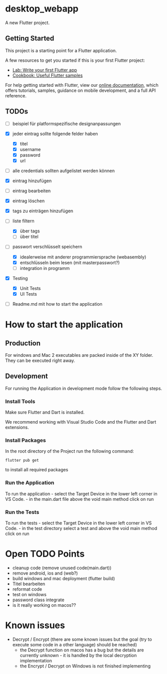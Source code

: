 # desktop_webapp

A new Flutter project.

## Getting Started

This project is a starting point for a Flutter application.

A few resources to get you started if this is your first Flutter project:

- [Lab: Write your first Flutter app](https://flutter.dev/docs/get-started/codelab)
- [Cookbook: Useful Flutter samples](https://flutter.dev/docs/cookbook)

For help getting started with Flutter, view our
[online documentation](https://flutter.dev/docs), which offers tutorials,
samples, guidance on mobile development, and a full API reference.

## TODOs
- [ ] beispiel für platformspezifische designanpassungen 
- [x] jeder eintrag sollte folgende felder haben
    - [x] titel
    - [x] username
    - [x] password
    - [x] url
- [ ] alle credentials sollten aufgelistet werden können
- [x] eintrag hinzufügen
- [ ] eintrag bearbeiten
- [x] eintrag löschen
- [x] tags zu einträgen hinzufügen
- [ ] liste filtern
    - [x] über tags
    - [ ] über titel
- [ ] passwort verschlüsselt speichern
    - [x] idealerweise mit anderer programmiersprache (webasembly)
    - [x] entschlüsseln beim lesen (mit masterpasswort?)
    - [ ] integration in programm
- [x] Testing
    - [x] Unit Tests
    - [x] UI Tests
- [ ] Readme.md mit how to start the application


# How to start the application

## Production

For windows and Mac 2 executables are packed inside of the XY folder. They can be executed right away.

## Development

For running the Application in development mode follow the following steps.

### Install Tools

Make sure Flutter and Dart is installed.

We recommend working with Visual Studio Code and the Flutter and Dart extensions.
### Install Packages

In the root directory of the Project run the following command: 

    flutter pub get

to install all required packages


### Run the Application

To run the application 
    - select the Target Device in the lower left corner in VS Code.
    - in the main.dart file above the void main method click on run


### Run the Tests

To run the tests 
    - select the Target Device in the lower left corner in VS Code.
    - in the test directory select a test and above the void main method click on run

# Open TODO Points

- cleanup code (remove unused code(main.dart))
- remove android, ios and (web?)
- build windows and mac deployment (flutter build)
- Titel bearbeiten
- reformat code
- test on windows
- password class integrate
- is it really working on macos??

# Known issues

- Decrypt / Encrypt (there are some known issues but the goal (try to execute some code in a other language) should be reached)
    - the Decrypt function on macos has a bug but the details are currently unknown - it is handled by the local decryption implementation
    - the Encrypt / Decrypt on Windows is not finished implementing


